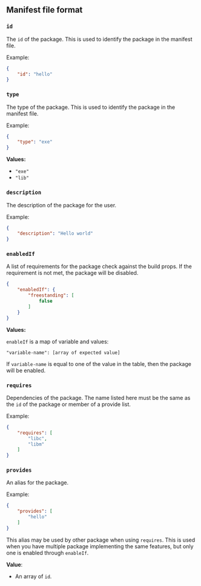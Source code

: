 

## Manifest file format

### `id`

The `id` of the package. This is used to identify the package in the manifest file.

Example:

```json
{
    "id": "hello"
}
```

### `type`

The type of the package. This is used to identify the package in the manifest file.

Example:

```json
{
    "type": "exe"
}
```


**Values:**
- `"exe"`
- `"lib"`

### `description`

The description of the package for the user.

Example:

```json
{
    "description": "Hello world"
}
```

### `enabledIf`

A list of requirements for the package check against the build props. If the requirement is not met, the package will be disabled.

```json
{
    "enabledIf": {
        "freestanding": [
            false
        ]
    }
}
```

**Values:**

`enableIf` is a map of variable and values: 
```
"variable-name": [array of expected value] 
```
If `variable-name` is equal to one of the value in the table, then the package will be enabled.


### `requires`

Dependencies of the package. The name listed here must be the same as the `id` of the package or member of a provide list.

Example:

```json
{
    "requires": [
        "libc",
        "libm"
    ]
}
```

### `provides`

An alias for the package.

Example:

```json
{
    "provides": [
        "hello"
    ]
}
```

This alias may be used by other package when using `requires`.
This is used when you have multiple package implementing the same features, but only one is enabled through `enableIf`.

**Value**: 
- An array of `id`.